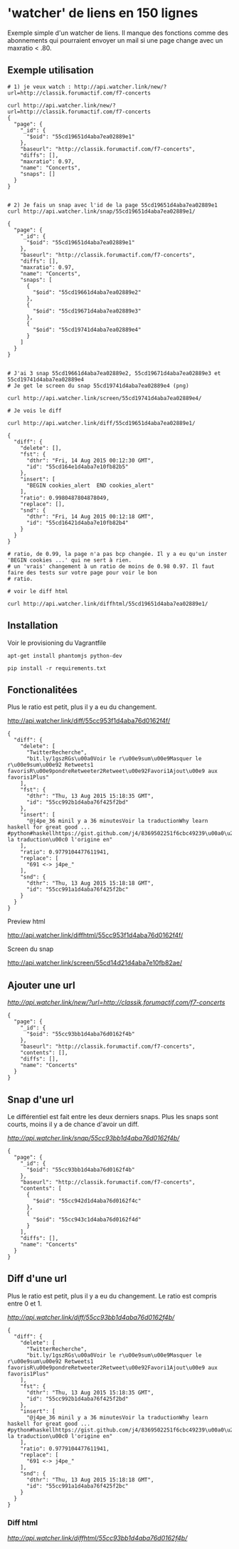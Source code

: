 # 'watcher' de liens en 150 lignes

Exemple simple d'un watcher de liens. Il manque des fonctions comme des abonnements 
qui pourraient envoyer un mail si une page change avec un maxratio < .80.

## Exemple utilisation

```
# 1) je veux watch : http://api.watcher.link/new/?url=http://classik.forumactif.com/f7-concerts

curl http://api.watcher.link/new/?url=http://classik.forumactif.com/f7-concerts
{
  "page": {
    "_id": {
      "$oid": "55cd19651d4aba7ea02889e1"
    }, 
    "baseurl": "http://classik.forumactif.com/f7-concerts", 
    "diffs": [], 
    "maxratio": 0.97, 
    "name": "Concerts", 
    "snaps": []
  }
}


# 2) Je fais un snap avec l'id de la page 55cd19651d4aba7ea02889e1
curl http://api.watcher.link/snap/55cd19651d4aba7ea02889e1/

{
  "page": {
    "_id": {
      "$oid": "55cd19651d4aba7ea02889e1"
    }, 
    "baseurl": "http://classik.forumactif.com/f7-concerts", 
    "diffs": [], 
    "maxratio": 0.97, 
    "name": "Concerts", 
    "snaps": [
      {
        "$oid": "55cd19661d4aba7ea02889e2"
      }, 
      {
        "$oid": "55cd19671d4aba7ea02889e3"
      }, 
      {
        "$oid": "55cd19741d4aba7ea02889e4"
      }
    ]
  }
}


# J'ai 3 snap 55cd19661d4aba7ea02889e2, 55cd19671d4aba7ea02889e3 et 55cd19741d4aba7ea02889e4
# Je get le screen du snap 55cd19741d4aba7ea02889e4 (png)

curl http://api.watcher.link/screen/55cd19741d4aba7ea02889e4/

# Je vois le diff

curl http://api.watcher.link/diff/55cd19651d4aba7ea02889e1/

{
  "diff": {
    "delete": [], 
    "fst": {
      "dthr": "Fri, 14 Aug 2015 00:12:30 GMT", 
      "id": "55cd164e1d4aba7e10fb82b5"
    }, 
    "insert": [
      "BEGIN cookies_alert  END cookies_alert"
    ], 
    "ratio": 0.9980487804878049, 
    "replace": [], 
    "snd": {
      "dthr": "Fri, 14 Aug 2015 00:12:18 GMT", 
      "id": "55cd16421d4aba7e10fb82b4"
    }
  }
}

# ratio, de 0.99, la page n'a pas bcp changée. Il y a eu qu'un inster 'BEGIN cookies ...' qui ne sert à rien.
# un 'vrais' changement à un ratio de moins de 0.98 0.97. Il faut faire des tests sur votre page pour voir le bon
# ratio.

# voir le diff html

curl http://api.watcher.link/diffhtml/55cd19651d4aba7ea02889e1/
```

## Installation

Voir le provisioning du Vagrantfile

```
apt-get install phantomjs python-dev
```

```
pip install -r requirements.txt 
```

## Fonctionalitées

Plus le ratio est petit, plus il y a eu du changement.

http://api.watcher.link/diff/55cc953f1d4aba76d0162f4f/

```
{
  "diff": {
    "delete": [
      "TwitterRecherche", 
      "bit.ly/1gszRGs\u00a0Voir le r\u00e9sum\u00e9Masquer le r\u00e9sum\u00e92 Retweets1 favorisR\u00e9pondreRetweeter2Retweet\u00e92Favori1Ajout\u00e9 aux favoris1Plus"
    ], 
    "fst": {
      "dthr": "Thu, 13 Aug 2015 15:18:35 GMT", 
      "id": "55cc992b1d4aba76f425f2bd"
    }, 
    "insert": [
      "@j4pe_36 minil y a 36 minutesVoir la traductionWhy learn haskell for great good ... #python#haskellhttps://gist.github.com/j4/8369502251f6cbc49239\u00a0\u2026Voir la traduction\u00c0 l'origine en"
    ], 
    "ratio": 0.9779104477611941, 
    "replace": [
      "691 <-> j4pe_"
    ], 
    "snd": {
      "dthr": "Thu, 13 Aug 2015 15:18:18 GMT", 
      "id": "55cc991a1d4aba76f425f2bc"
    }
  }
}
```

Preview html

http://api.watcher.link/diffhtml/55cc953f1d4aba76d0162f4f/

Screen du snap

http://api.watcher.link/screen/55cd14d21d4aba7e10fb82ae/

## Ajouter une url

*http://api.watcher.link/new/?url=http://classik.forumactif.com/f7-concerts*

```
{
  "page": {
    "_id": {
      "$oid": "55cc93bb1d4aba76d0162f4b"
    }, 
    "baseurl": "http://classik.forumactif.com/f7-concerts", 
    "contents": [], 
    "diffs": [], 
    "name": "Concerts"
  }
}
```

## Snap d'une url

Le différentiel est fait entre les deux derniers snaps. 
Plus les snaps sont courts, moins il y a de chance d'avoir un diff.

*http://api.watcher.link/snap/55cc93bb1d4aba76d0162f4b/*

```
{
  "page": {
    "_id": {
      "$oid": "55cc93bb1d4aba76d0162f4b"
    }, 
    "baseurl": "http://classik.forumactif.com/f7-concerts", 
    "contents": [
      {
        "$oid": "55cc942d1d4aba76d0162f4c"
      }, 
      {
        "$oid": "55cc943c1d4aba76d0162f4d"
      }
    ], 
    "diffs": [], 
    "name": "Concerts"
  }
}
```

## Diff d'une url

Plus le ratio est petit, plus il y a eu du changement. Le ratio est compris entre 0 et 1.

*http://api.watcher.link/diff/55cc93bb1d4aba76d0162f4b/*

```
{
  "diff": {
    "delete": [
      "TwitterRecherche", 
      "bit.ly/1gszRGs\u00a0Voir le r\u00e9sum\u00e9Masquer le r\u00e9sum\u00e92 Retweets1 favorisR\u00e9pondreRetweeter2Retweet\u00e92Favori1Ajout\u00e9 aux favoris1Plus"
    ], 
    "fst": {
      "dthr": "Thu, 13 Aug 2015 15:18:35 GMT", 
      "id": "55cc992b1d4aba76f425f2bd"
    }, 
    "insert": [
      "@j4pe_36 minil y a 36 minutesVoir la traductionWhy learn haskell for great good ... #python#haskellhttps://gist.github.com/j4/8369502251f6cbc49239\u00a0\u2026Voir la traduction\u00c0 l'origine en"
    ], 
    "ratio": 0.9779104477611941, 
    "replace": [
      "691 <-> j4pe_"
    ], 
    "snd": {
      "dthr": "Thu, 13 Aug 2015 15:18:18 GMT", 
      "id": "55cc991a1d4aba76f425f2bc"
    }
  }
}
```

### Diff html

*http://api.watcher.link/diffhtml/55cc93bb1d4aba76d0162f4b/*